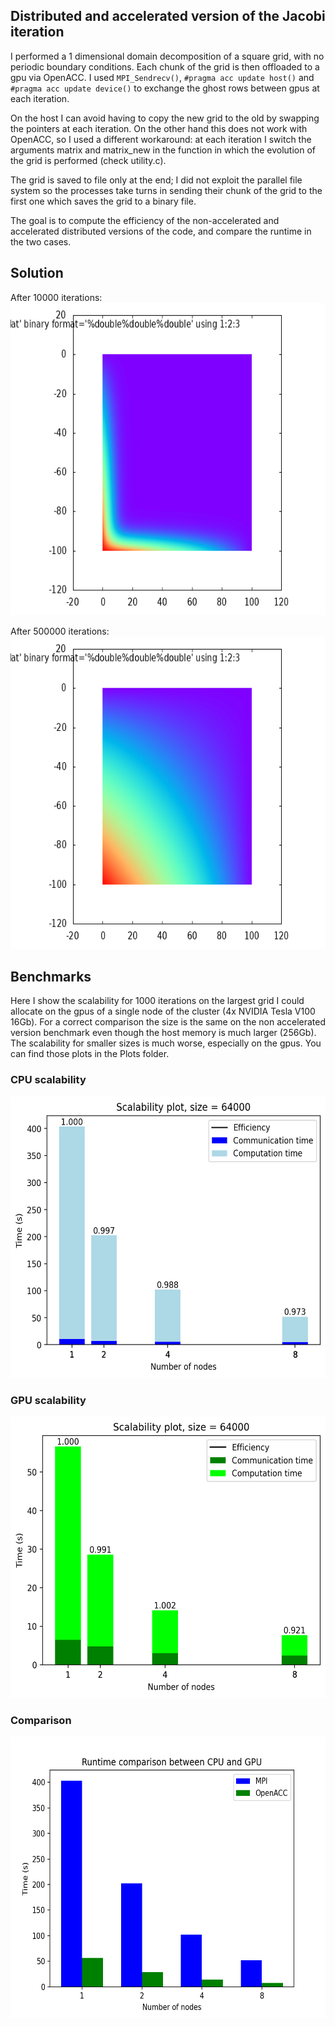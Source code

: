 ## Distributed and accelerated version of the Jacobi iteration

I performed a 1 dimensional domain decomposition of a square grid, with no periodic boundary conditions. Each chunk of the grid is then offloaded to a gpu via OpenACC. I used `MPI_Sendrecv()`, `#pragma acc update host()` and `#pragma acc update device()` to exchange the ghost rows between gpus at each iteration.

On the host I can avoid having to copy the new grid to the old by swapping the pointers at each iteration. On the other hand this does not work with OpenACC, so I used a different workaround: at each iteration I switch the arguments matrix and matrix_new in the function in which the evolution of the grid is performed (check utility.c).

The grid is saved to file only at the end; I did not exploit the parallel file system so the processes take turns in sending their chunk of the grid to the first one which saves the grid to a binary file.

The goal is to compute the efficiency of the non-accelerated and accelerated distributed versions of the code, and compare the runtime in the two cases.

## Solution
After 10000 iterations:
<img src="Plots/plot_1k_10k.png" alt="Image Description" width="600" height="500">

After 500000 iterations:
<img src="Plots/jacobi_1k_500k.png" alt="Image Description" width="600" height="500">

## Benchmarks
Here I show the scalability for 1000 iterations on the largest grid I could allocate on the gpus of a single node of the cluster (4x NVIDIA Tesla V100 16Gb). For a correct comparison the size is the same on the non accelerated version benchmark even though the host memory is much larger (256Gb). The scalability for smaller sizes is much worse, especially on the gpus. You can find those plots in the Plots folder.

### CPU scalability
<img src="Plots/mpi_64000.png" alt="Image Description" width="600" height="450">

### GPU scalability
<img src="Plots/acc_64000.png" alt="Image Description" width="600" height="450">

### Comparison
<img src="Plots/Comparison_64000.png" alt="Image Description" width="600" height="450">
